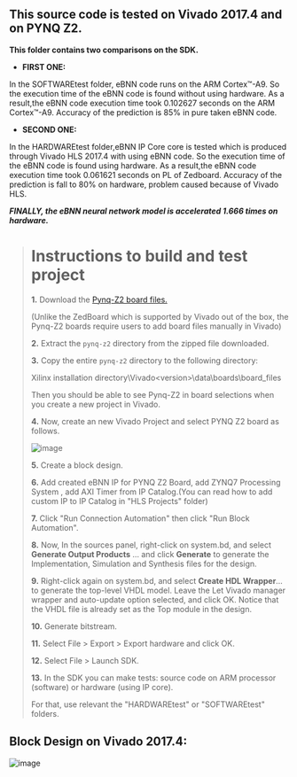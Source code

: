 ## **This source code is tested on Vivado 2017.4 and on PYNQ Z2.**

**This folder contains two comparisons on the SDK.**

- **FIRST ONE:**

In the SOFTWAREtest folder, eBNN code runs on the ARM Cortex™-A9. 
So the execution time of the eBNN code is found without using hardware.
As a result,the eBNN code execution time took 0.102627 seconds on the ARM Cortex™-A9.
Accuracy of the prediction is 85% in pure taken eBNN code.

- **SECOND ONE:**

In the HARDWAREtest folder,eBNN IP Core core is tested which is produced through Vivado HLS 2017.4 with using eBNN code. 
So the execution time of the eBNN code is found using hardware.
As a result,the eBNN code execution time took 0.061621 seconds on PL of Zedboard.
Accuracy of the prediction is fall to 80% on hardware, problem caused because of Vivado HLS.


_**FINALLY, the eBNN neural network model is accelerated 1.666 times on hardware.**_

> # Instructions to build and test project
> **1.** Download the [Pynq-Z2 board files.](https://www.tul.com.tw/ProductsPYNQ-Z2.html)
> 
> (Unlike the ZedBoard which is supported by Vivado out of the box, the Pynq-Z2 boards require users to add board files manually in Vivado)
> 
> **2.** Extract the `pynq-z2` directory from the zipped file downloaded.
> 
> **3.** Copy the entire `pynq-z2` directory to the following directory:
> 
>  Xilinx installation directory\Vivado\<version>\data\boards\board_files
>  
>  Then you should be able to see Pynq-Z2 in board selections when you create a new project in Vivado. 
>  
> **4.** Now, create an new Vivado Project and select PYNQ Z2 board as follows.
> 
> ![image](https://user-images.githubusercontent.com/77918562/124367431-caf52780-dc5f-11eb-91af-42726d508ba0.png)
> 
> **5.** Create a block design.
> 
> **6.** Add created eBNN IP for PYNQ Z2 Board, add ZYNQ7 Processing System , add AXI Timer from IP Catalog.(You can read how to add custom IP to IP Catalog in "HLS Projects" folder)
> 
> **7.** Click "Run Connection Automation" then click "Run Block Automation".
> 
> **8.** Now, In the sources panel, right-click on system.bd, and select **Generate Output Products** … and click **Generate** to generate the Implementation, Simulation and Synthesis files for the design.
> 
> **9.** Right-click again on system.bd, and select **Create HDL Wrapper**… to generate the top-level VHDL model. Leave the Let Vivado manager wrapper and auto-update option selected, and click OK. Notice that the VHDL file is already set as the Top module in the design.
> 
> **10.** Generate bitstream.
> 
> **11.** Select File > Export > Export hardware and click OK.
> 
> **12.** Select File > Launch SDK.
> 
> **13.** In the SDK you can make tests: source code on ARM processor (software) or hardware (using IP core).
> 
> For that, use relevant the "HARDWAREtest" or "SOFTWAREtest" folders.


  

## **Block Design on Vivado 2017.4:**

![image](https://user-images.githubusercontent.com/77918562/124366664-00971200-dc5a-11eb-9447-32b2122f34c1.png)
